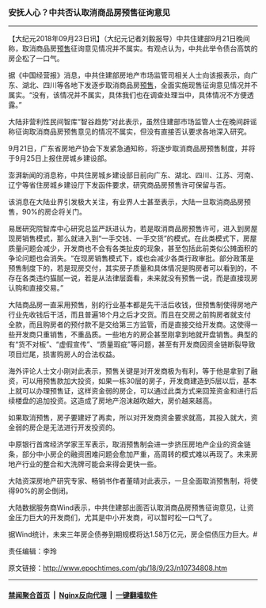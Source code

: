 ### 安抚人心？中共否认取消商品房预售征询意见
------------------------

<p>【大纪元2018年09月23日讯】（大纪元记者刘毅报导）中共住建部9月21日晚间称，取消商品房<a href="http://www.epochtimes.com/gb/tag/%E9%A2%84%E5%94%AE.html">预售</a>征询意见情况并不属实。有观点认为，中共此举令债台高筑的房企松了一口气。</p>
<p>据《中国经营报》消息，中共住建部房地产市场监管司相关人士向该报表示，向广东、湖北、四川等各地下发逐步取消商品房<a href="http://www.epochtimes.com/gb/tag/%E9%A2%84%E5%94%AE.html">预售</a>，全面实施现售征询意见情况并不属实。“没有，该情况并不属实，具体我们也在调查处理当中，具体情况不方便透露。”</p>
<p>大陆非营利性民间智库“智谷趋势”对此表示，虽然住建部市场监管人士在晚间辟谣称征询取消商品房预售意见的情况不属实，但没有直接否认要求各地深入研究。</p>
<p>9月21日，广东省房地产协会下发紧急通知称，将逐步取消商品房预售制度，并将于9月25日上报住房城乡建设部。</p>
<p>澎湃新闻的消息称，中共住房城乡建设部日前向广东、湖北、四川、江苏、河南、辽宁等省住房城乡建设厅下发函件要求，研究商品房预售许可保留与否。</p>
<p>该消息在大陆业界引发极大关注，有业界人士甚至表示，大陆一旦取消商品房预售，90%的房企将关门。</p>
<p>易居研究院智库中心研究总监严跃进认为，若是取消商品房预售许可，进入到房屋现房销售模式，那么就进入到“一手交钱、一手交货”的模式。在此类模式下，房屋质量问题会减少，开发商也不会有各类扯皮的现象，甚至包括此前类似公摊面积的争论问题也会消失。“在现房销售模式下，或也会减少各类行政审批。部分政策是预售制度下的，若是现房交付，其实房子质量和具体情况是购房者可以看到的，不存在各类违约猫腻一说，若是从法律层面看，未来就没有预售一说，而是直接现房认购和直接交易。”</p>
<p>大陆商品房一直采用预售，别的行业基本都是先干活后收钱，但预售制使得房地产行业先收钱后干活，而且普遍18个月之后才交货。而且在交房之前购房者就支付全款，而且购房者的预付款不是交给第三方监管，而是直接交给开发商。这使得一些开发商只重销售，不重品质。一些地方的房企甚至刚拿到地就开盘销售。典型的有“货不对板”、“虚假宣传”、“质量瑕疵”等问题，甚至有开发商因资金链断裂导致项目烂尾，损害购房人的合法权益。</p>
<p>海外评论人士文小刚对此表示，预售关键是对开发商极为有利，等于他是拿到了融资，可以用预售款加大投资，如果一栋30层的房子，开发商建造到5层以后，基本上就可以办理预售证，这样资金弱的房企，可以通过此类方式来回笼资金和进行后续楼盘的追加投资。这造成了房地产泡沫越吹越大，房价越来越高。</p>
<p>如果取消预售，房子要建好了再卖，所以对开发商资金要求就高，其投入就大，资金弱的房企是无法进行开发投资的。</p>
<p>中原银行首席经济学家王军表示，取消预售制会进一步挤压房地产企业的资金链条，部分中小房企的融资困难问题会愈加严重，高周转的模式难以再现了。未来房地产行业的整合和大洗牌可能会来得会更快一些。</p>
<p>大陆资深房地产研究专家、畅销书作者董晴对此表示，一旦全面取消预售制，将使得90%的房企倒闭。</p>
<p>大陆数据服务商Wind表示，中共住建部出面否认取消商品房预售征询意见，让资金压力巨大的开发商们，尤其是中小开发商，可以暂时松一口气了。</p>
<p>据Wind统计，未来三年房企债券到期规模将达1.58万亿元，房企偿债压力巨大。#</p>
<p>责任编辑：李玲</p>

原文链接：http://www.epochtimes.com/gb/18/9/23/n10734808.htm


------------------------
#### [禁闻聚合首页](https://github.com/gfw-breaker/banned-news/blob/master/README.md) &nbsp;|&nbsp; [Nginx反向代理](https://github.com/gfw-breaker/open-proxy/blob/master/README.md) &nbsp;|&nbsp; [一键翻墙软件](https://github.com/gfw-breaker/nogfw/blob/master/README.md)